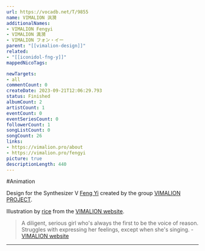 ```yaml
---
url: https://vocadb.net/T/9855
name: VIMALION 沨漪
additionalNames: 
- VIMALION Fengyi
- VIMALION 渢漪
- VIMALION フォン・イー
parent: "[[vimalion-design]]"
related:
- "[[iconidol-fng-y]]"
mappedNicoTags:

newTargets:
- all
commentCount: 0
createDate: 2023-09-21T12:06:29.793
status: Finished
albumCount: 2
artistCount: 1
eventCount: 0
eventSeriesCount: 0
followerCount: 1
songListCount: 0
songCount: 26
links: 
- https://vimalion.pro/about
- https://vimalion.pro/fengyi
picture: true
descriptionLength: 440
---
```


#Animation

Design for the Synthesizer V [Feng Yi](https://vocadb.net/Ar/76186) created by the group [VIMALION PROJECT](https://vocadb.net/Ar/110180).

Illustration by [rice](https://vocadb.net/Ar/69939) from the [VIMALION website](https://vimalion.pro/).

> A diligent, serious girl who's always the first to be the voice of reason. Struggles with expressing her feelings, except when she's singing. 
\- [VIMALION website](https://vimalion.pro/fengyi)

---

